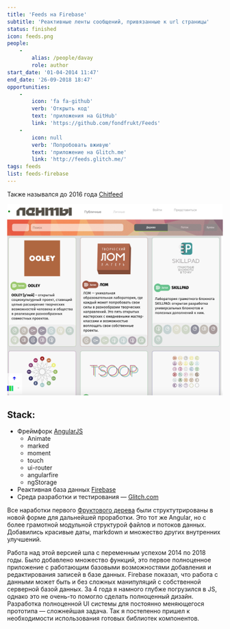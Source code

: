 ```yaml
---
title: 'Feeds на Firebase'
subtitle: 'Реактивные ленты сообщений, привязанные к url страницы'
status: finished
icon: feeds.png
people:
    -
        alias: /people/davay
        role: author
start_date: '01-04-2014 11:47'
end_date: '26-09-2018 18:47'
opportunities:
    -
        icon: 'fa fa-github'
        verb: 'Открыть код'
        text: 'приложения на GitHub'
        link: 'https://github.com/fondfrukt/Feeds'
    -
        icon: null
        verb: 'Попробовать вживую'
        text: 'приложение на Glitch.me'
        link: 'http://feeds.glitch.me/'
tags: feeds
list: feeds-firebase
---
```


Также назывался до 2016 года [Chitfeed](https://github.com/DeFUCC/Chitfeed)

![](./feeds.png)

## Stack:
- Фреймфорк [AngularJS](https://angularjs.org/)
	- Animate
	- marked
	- moment
	- touch
	- ui-router
	- angularfire
	- ngStorage
- Реактивная база данных [Firebase](https://firebase.google.com/)
- Среда разработки и тестирования — [Glitch.com](www.glitch.com)

Все наработки первого [Фруктового дерева](/designs/feeds/fruit-tree) были структутрированы в новой форме для дальнейшей проработки. Это тот же Angular, но с более грамотной модульной структурой файлов и потоков данных. Добавились красивые даты,  markdown и множество других внутренних улучшений. 


Работа над этой версией шла с переменным успехом 2014 по 2018 годы. Было добавлено множество функций, это первое полноценное приложение с работающим базовыми возможностями добавления и редактирования записей в базе данных. Firebase показал, что работа с данными может быть и без сложных манипуляций с собственной серверной базой данных. За 4 года я намного глубже погрузился в JS, однако это не очень-то помогло сделать полноценный дизайн. Разработка полноценной UI системы для постоянно меняющегося прототипа — сложнейшая задача. Так я постепенно пришел к необходимости использования готовых библиотек компонентов.